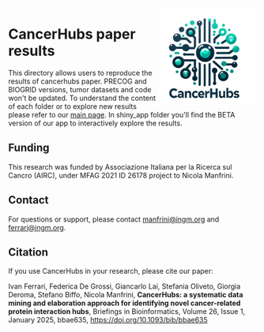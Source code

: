<img src="cancerhubs_logo.png" align="right" alt="" width="200" />



# CancerHubs paper results
This directory allows users to reproduce the results of cancerhubs paper. PRECOG and BIOGRID versions, tumor datasets and code won't be updated.
To understand the content of each folder or to explore new results please refer to our [main page](https://github.com/ingmbioinfo/cancerhubs).
In shiny_app folder you'll find the BETA version of our app to interactively explore the results.

## Funding
This research was funded by Associazione Italiana per la Ricerca sul Cancro (AIRC), under MFAG 2021 ID 26178 project to Nicola Manfrini.

## Contact
For questions or support, please contact manfrini@ingm.org and ferrari@ingm.org. 

## Citation
If you use CancerHubs in your research, please cite our paper:

Ivan Ferrari, Federica De Grossi, Giancarlo Lai, Stefania Oliveto, Giorgia Deroma, Stefano Biffo, Nicola Manfrini, **CancerHubs: a systematic data mining and elaboration approach for identifying novel cancer-related protein interaction hubs**, Briefings in Bioinformatics, Volume 26, Issue 1, January 2025, bbae635, https://doi.org/10.1093/bib/bbae635
